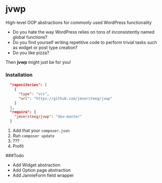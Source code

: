 jvwp
====

High-level OOP abstractions for commonly used WordPress functionality

* Do you hate the way WordPress relies on tons of inconsistently named global functions?
* Do you find yourself writing repetitive code to perform trivial tasks such as widget or post type creation?
* Do you like pizza?

Then **jvwp** might just be for you!

### Installation

````json
  "repositories": [
    {
      "type": "vcs",
      "url": "https://github.com/jmversteeg/jvwp"
    }
  ],
  "require": {
    "jmversteeg/jvwp": "dev-master"
  }
````
1. Add that your `composer.json`
2. Run `composer update`
3. ???
4. Profit

###Todo

 - Add Widget abstraction
 - Add Option page abstraction
 - Add JannieForm field wrapper

